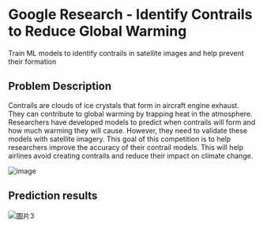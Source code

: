 # Google Research - Identify Contrails to Reduce Global Warming
  Train ML models to identify contrails in satellite images and help prevent their formation

##   Problem Description 
  Contrails are clouds of ice crystals that form in aircraft engine exhaust. They can contribute to global warming by trapping heat in the atmosphere. Researchers have developed models to predict when contrails will form and how much warming they will cause. However, they need to validate these models with satellite imagery.
This goal of this competition is to help researchers improve the accuracy of their contrail models. This will help airlines avoid creating contrails and reduce their impact on climate change.

![image](https://github.com/zhamba1130/contrail-detection/assets/58042279/ead492e9-9170-4700-aa43-1b4a5aea948c)


##   Prediction results
![圖片3](https://github.com/zhamba1130/contrail-detection/assets/58042279/e8412f2f-3930-4281-bf29-55914285210f)



